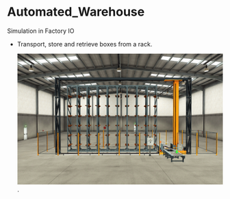# Automated_Warehouse

 Simulation in Factory IO

 - Transport, store and retrieve boxes from a rack.

   ![resume.png](assets/images/resume.png).
